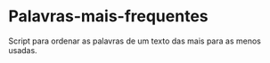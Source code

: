 # Palavras-mais-frequentes
Script para ordenar as palavras de um texto das mais para as menos usadas.
